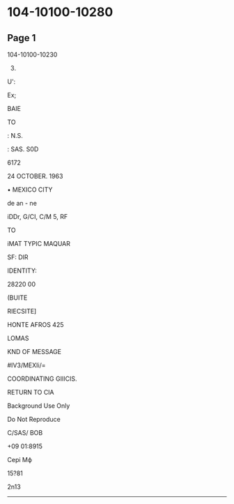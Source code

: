 # 104-10100-10280

## Page 1

104-10100-10230

03.

U':

Ex;

BAIE

TO

: N.S.

: SAS. S0D

6172

24 OCTOBER. 1963

• MEXICO CITY

de an - ne

iDDr, G/CI, C/M 5, RF

TO

iMAT TYPIC MAQUAR

SF: DIR

IDENTITY:

28220 00

(BUITE

RIECSITE]

HONTE AFROS 425

LOMAS

KND OF MESSAGE

#IV3/MEXIi/=

COORDINATING GIIICIS.

RETURN TO CIA

Background Use Only

Do Not Reproduce

C/SAS/ BOB

+09 01:8915

Сері Мф

15?81

2n13

---

